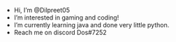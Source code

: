 - Hi, I’m @Dilpreet05
- I’m interested in gaming and coding!
- I’m currently learning java and done very little python.
- Reach me on discord Dos#7252
